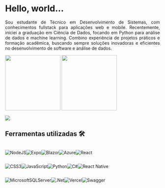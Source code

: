 # Hello, world...



<p style="text-align:justify"> 
Sou estudante de Técnico em Desenvolvimento de Sistemas, com conhecimentos fullstack para aplicações web e mobile. Recentemente, iniciei a graduação em Ciência de Dados, focando em Python para análise de dados e machine learning. Combino experiência de projetos práticos e formação acadêmica, buscando sempre soluções inovadoras e eficientes no desenvolvimento de software e análise de dados.
</p>

<div>
<img height="180em" src="https://github-readme-stats.vercel.app/api?username=gabrielvictor0&show_icons=true&theme=radical">
<img height="180em" src=https://github-readme-stats.vercel.app/api/top-langs/?username=gabrielvictor0&layout=compact&theme=radical >
</div>

[![](https://img.shields.io/badge/LinkedIn-0077B5?style=for-the-badge&logo=linkedin&logoColor=white)](https://www.linkedin.com/in/gabriel-souza-almeida/)


## Ferramentas utilizadas 🛠️

<div>

<div style="display: flex; "> 

![NodeJS](https://img.shields.io/badge/node.js-6DA55F?style=for-the-badge&logo=node.js&logoColor=white)

![Expo](https://img.shields.io/badge/expo-1C1E24?style=for-the-badge&logo=expo&logoColor=#D04A37)

![Blazor](https://img.shields.io/badge/blazor-%235C2D91.svg?style=for-the-badge&logo=blazor&logoColor=white)



![Azure](https://img.shields.io/badge/azure-%230072C6.svg?style=for-the-badge&logo=microsoftazure&logoColor=white)

![React](https://img.shields.io/badge/react-%2320232a.svg?style=for-the-badge&logo=react&logoColor=%2361DAFB)



</div>

<div style="display: flex; "> 

![CSS3](https://img.shields.io/badge/css3-%231572B6.svg?style=for-the-badge&logo=css3&logoColor=white)  


![JavaScript](https://img.shields.io/badge/javascript-%23323330.svg?style=for-the-badge&logo=javascript&logoColor=%23F7DF1E)

![Python](https://img.shields.io/badge/python-3670A0?style=for-the-badge&logo=python&logoColor=ffdd54)



![C#](https://img.shields.io/badge/c%23-%23239120.svg?style=for-the-badge&logo=csharp&logoColor=white)

![React Native](https://img.shields.io/badge/react_native-%2320232a.svg?style=for-the-badge&logo=react&logoColor=%2361DAFB)

</div>

<div style="display: flex; "> 

![MicrosoftSQLServer](https://img.shields.io/badge/Microsoft%20SQL%20Server-CC2927?style=for-the-badge&logo=microsoft%20sql%20server&logoColor=white)

![.Net](https://img.shields.io/badge/.NET-5C2D91?style=for-the-badge&logo=.net&logoColor=white)

![Vercel](https://img.shields.io/badge/vercel-%23000000.svg?style=for-the-badge&logo=vercel&logoColor=white)

![Swagger](https://img.shields.io/badge/-Swagger-%23Clojure?style=for-the-badge&logo=swagger&logoColor=white)
</div>


</div>





